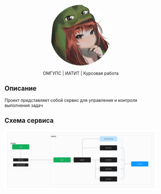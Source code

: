 <p align="center">
    <img
        src="./logo.jpg"
        width="200"
        alt="GreenAPI Logo"
        style="border-radius: 200px"
    />
</p>



<p align="center">
ОМГУПС | ИАТИТ | Курсовая работа
</p>

## Описание
Проект представляет собой сервис для управления и контроля выполнения задач

## Схема сервиса

![img_1.png](./service_schema.png)